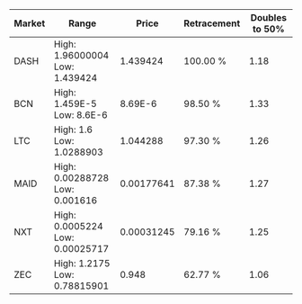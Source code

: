 | Market | Range | Price| Retracement | Doubles to 50% |
| --- | --- | --- | --- | --- |
| DASH | High: 1.96000004<br />Low: 1.439424 | 1.439424 | 100.00 % | 1.18 |
| BCN | High: 1.459E-5<br />Low: 8.6E-6 | 8.69E-6 | 98.50 % | 1.33 |
| LTC | High: 1.6<br />Low: 1.0288903 | 1.044288 | 97.30 % | 1.26 |
| MAID | High: 0.00288728<br />Low: 0.001616 | 0.00177641 | 87.38 % | 1.27 |
| NXT | High: 0.0005224<br />Low: 0.00025717 | 0.00031245 | 79.16 % | 1.25 |
| ZEC | High: 1.2175<br />Low: 0.78815901 | 0.948 | 62.77 % | 1.06 |
